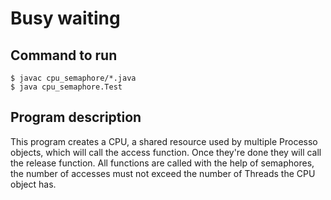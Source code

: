 # Busy waiting

## Command to run
```shell
$ javac cpu_semaphore/*.java
$ java cpu_semaphore.Test
```

## Program description
This program creates a CPU, a shared resource used by multiple Processo objects, which will call the access function. Once they're done they will call the release function. All functions are called with the help of semaphores, the number of accesses must not exceed the number of Threads the CPU object has.